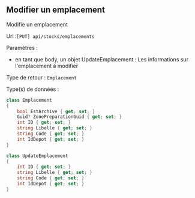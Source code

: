 ## <span id='modifieremplacement'>Modifier un emplacement</span>

Modifie un emplacement

Url :`[PUT] api/stocks/emplacements`

Paramètres : 

- en tant que body, un objet UpdateEmplacement : Les informations sur l'emplacement à modifier

Type de retour : `Emplacement`

Type(s) de données :

```csharp
class Emplacement
{
	bool EstArchive { get; set; }
	Guid? ZonePreparationGuid { get; set; }
	int ID { get; set; }
	string Libelle { get; set; }
	string Code { get; set; }
	int IdDepot { get; set; }
}

class UpdateEmplacement
{
	int ID { get; set; }
	string Libelle { get; set; }
	string Code { get; set; }
	int IdDepot { get; set; }
}

```


